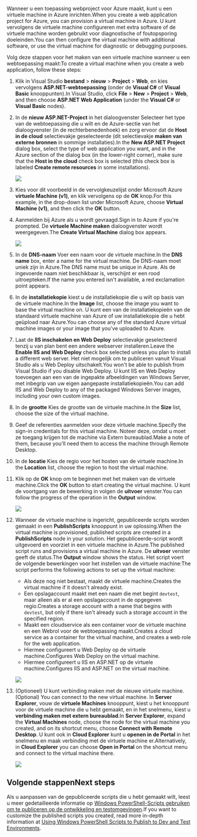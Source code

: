 

<span data-ttu-id="676d2-101">Wanneer u een toepassing webproject voor Azure maakt, kunt u een virtuele machine in Azure inrichten.</span><span class="sxs-lookup"><span data-stu-id="676d2-101">When you create a web application project for Azure, you can provision a virtual machine in Azure.</span></span> <span data-ttu-id="676d2-102">U kunt vervolgens de virtuele machine configureren met extra software of de virtuele machine worden gebruikt voor diagnostische of foutopsporing doeleinden.</span><span class="sxs-lookup"><span data-stu-id="676d2-102">You can then configure the virtual machine with additional software, or use the virtual machine for diagnostic or debugging purposes.</span></span>

<span data-ttu-id="676d2-103">Volg deze stappen voor het maken van een virtuele machine wanneer u een webtoepassing maakt:</span><span class="sxs-lookup"><span data-stu-id="676d2-103">To create a virtual machine when you create a web application, follow these steps:</span></span>

1. <span data-ttu-id="676d2-104">Klik in Visual Studio **bestand** > **nieuw** > **Project** > **Web**, en kies vervolgens **ASP.NET-webtoepassing** (onder de **Visual C#** of **Visual Basic** knooppunten).</span><span class="sxs-lookup"><span data-stu-id="676d2-104">In Visual Studio, click **File** > **New** > **Project** > **Web**, and then choose **ASP.NET Web Application** (under the **Visual C#** or **Visual Basic** nodes).</span></span>
2. <span data-ttu-id="676d2-105">In de **nieuw ASP.NET-Project** in het dialoogvenster Selecteer het type van de webtoepassing die u wilt en de Azure-sectie van het dialoogvenster (in de rechterbenedenhoek) en zorg ervoor dat de **Host in de cloud** selectievakje geselecteerde (dit selectievakje **maken van externe bronnen** in sommige installaties).</span><span class="sxs-lookup"><span data-stu-id="676d2-105">In the **New ASP.NET Project** dialog box, select the type of web application you want, and in the Azure section of the dialog box (in the lower-right corner), make sure that the **Host in the cloud** check box is selected (this check box is labeled **Create remote resources** in some installations).</span></span>
   
    ![][0]
3. <span data-ttu-id="676d2-106">Kies voor dit voorbeeld in de vervolgkeuzelijst onder Microsoft Azure **virtuele Machine (v1)**, en klik vervolgens op de **OK** knop.</span><span class="sxs-lookup"><span data-stu-id="676d2-106">For this example, in the drop-down list under Microsoft Azure, choose **Virtual Machine (v1)**, and then click the **OK** button.</span></span>
4. <span data-ttu-id="676d2-107">Aanmelden bij Azure als u wordt gevraagd.</span><span class="sxs-lookup"><span data-stu-id="676d2-107">Sign in to Azure if you're prompted.</span></span> <span data-ttu-id="676d2-108">De **virtuele Machine maken** dialoogvenster wordt weergegeven.</span><span class="sxs-lookup"><span data-stu-id="676d2-108">The **Create Virtual Machine** dialog box appears.</span></span>
   
    ![][2]
5. <span data-ttu-id="676d2-109">In de **DNS-naam** Voer een naam voor de virtuele machine.</span><span class="sxs-lookup"><span data-stu-id="676d2-109">In the **DNS name** box, enter a name for the virtual machine.</span></span> <span data-ttu-id="676d2-110">De DNS-naam moet uniek zijn in Azure.</span><span class="sxs-lookup"><span data-stu-id="676d2-110">The DNS name must be unique in Azure.</span></span> <span data-ttu-id="676d2-111">Als de ingevoerde naam niet beschikbaar is, verschijnt er een rood uitroepteken.</span><span class="sxs-lookup"><span data-stu-id="676d2-111">If the name you entered isn't available, a red exclamation point appears.</span></span>
6. <span data-ttu-id="676d2-112">In de **installatiekopie** kiest u de installatiekopie die u wilt op basis van de virtuele machine.</span><span class="sxs-lookup"><span data-stu-id="676d2-112">In the **Image** list, choose the image you want to base the virtual machine on.</span></span> <span data-ttu-id="676d2-113">U kunt een van de installatiekopieën van de standaard virtuele machine van Azure of uw installatiekopie die u hebt geüpload naar Azure.</span><span class="sxs-lookup"><span data-stu-id="676d2-113">You can choose any of the standard Azure virtual machine images or your image that you've uploaded to Azure.</span></span>
7. <span data-ttu-id="676d2-114">Laat de **IIS inschakelen en Web Deploy** selectievakje geselecteerd tenzij u van plan bent een andere webserver installeren.</span><span class="sxs-lookup"><span data-stu-id="676d2-114">Leave the **Enable IIS and Web Deploy** check box selected unless you plan to install a different web server.</span></span> <span data-ttu-id="676d2-115">Het niet mogelijk om te publiceren vanuit Visual Studio als u Web Deploy uitschakelt.</span><span class="sxs-lookup"><span data-stu-id="676d2-115">You won't be able to publish from Visual Studio if you disable Web Deploy.</span></span> <span data-ttu-id="676d2-116">U kunt IIS en Web Deploy toevoegen aan een van de ingepakte afbeeldingen van Windows Server, met inbegrip van uw eigen aangepaste installatiekopieën.</span><span class="sxs-lookup"><span data-stu-id="676d2-116">You can add IIS and Web Deploy to any of the packaged Windows Server images, including your own custom images.</span></span>
8. <span data-ttu-id="676d2-117">In de **grootte** Kies de grootte van de virtuele machine.</span><span class="sxs-lookup"><span data-stu-id="676d2-117">In the **Size** list, choose the size of the virtual machine.</span></span>
9. <span data-ttu-id="676d2-118">Geef de referenties aanmelden voor deze virtuele machine.</span><span class="sxs-lookup"><span data-stu-id="676d2-118">Specify the sign-in credentials for this virtual machine.</span></span> <span data-ttu-id="676d2-119">Noteer deze, omdat u moet ze toegang krijgen tot de machine via Extern bureaublad.</span><span class="sxs-lookup"><span data-stu-id="676d2-119">Make a note of them, because you'll need them to access the machine through Remote Desktop.</span></span>
10. <span data-ttu-id="676d2-120">In de **locatie** Kies de regio voor het hosten van de virtuele machine.</span><span class="sxs-lookup"><span data-stu-id="676d2-120">In the **Location** list, choose the region to host the virtual machine.</span></span>
11. <span data-ttu-id="676d2-121">Klik op de **OK** knop om te beginnen met het maken van de virtuele machine.</span><span class="sxs-lookup"><span data-stu-id="676d2-121">Click  the **OK** button to start creating the virtual machine.</span></span> <span data-ttu-id="676d2-122">U kunt de voortgang van de bewerking in volgen de **uitvoer** venster.</span><span class="sxs-lookup"><span data-stu-id="676d2-122">You can follow the progress of the operation in the **Output** window.</span></span>
    
    ![][3]
12. <span data-ttu-id="676d2-123">Wanneer de virtuele machine is ingericht, gepubliceerde scripts worden gemaakt in een **PublishScripts** knooppunt in uw oplossing.</span><span class="sxs-lookup"><span data-stu-id="676d2-123">When the virtual machine is provisioned, published scripts are created in a **PublishScripts** node in your solution.</span></span> <span data-ttu-id="676d2-124">Het gepubliceerde-script wordt uitgevoerd en voorziet in een virtuele machine in Azure.</span><span class="sxs-lookup"><span data-stu-id="676d2-124">The published script runs and provisions a virtual machine in Azure.</span></span> <span data-ttu-id="676d2-125">De **uitvoer** venster geeft de status.</span><span class="sxs-lookup"><span data-stu-id="676d2-125">The **Output** window shows the status.</span></span> <span data-ttu-id="676d2-126">Het script voert de volgende bewerkingen voor het instellen van de virtuele machine:</span><span class="sxs-lookup"><span data-stu-id="676d2-126">The script performs the following actions to set up the virtual machine:</span></span>
    
    * <span data-ttu-id="676d2-127">Als deze nog niet bestaat, maakt de virtuele machine.</span><span class="sxs-lookup"><span data-stu-id="676d2-127">Creates the virtual machine if it doesn't already exist.</span></span>
    * <span data-ttu-id="676d2-128">Een opslagaccount maakt met een naam die met begint `devtest`, maar alleen als er al een opslagaccount in de opgegeven regio.</span><span class="sxs-lookup"><span data-stu-id="676d2-128">Creates a storage account with a name that begins with `devtest`, but only if there isn't already such a storage account in the specified region.</span></span>
    * <span data-ttu-id="676d2-129">Maakt een cloudservice als een container voor de virtuele machine en een Webrol voor de webtoepassing maakt.</span><span class="sxs-lookup"><span data-stu-id="676d2-129">Creates a cloud service as a container for the virtual machine, and creates a web role for the web application.</span></span>
    * <span data-ttu-id="676d2-130">Hiermee configureert u Web Deploy op de virtuele machine.</span><span class="sxs-lookup"><span data-stu-id="676d2-130">Configures Web Deploy on the virtual machine.</span></span>
    * <span data-ttu-id="676d2-131">Hiermee configureert u IIS en ASP.NET op de virtuele machine.</span><span class="sxs-lookup"><span data-stu-id="676d2-131">Configures IIS and ASP.NET on the virtual machine.</span></span>
    
    ![][4]
13. <span data-ttu-id="676d2-132">(Optioneel) U kunt verbinding maken met de nieuwe virtuele machine.</span><span class="sxs-lookup"><span data-stu-id="676d2-132">(Optional) You can connect to the new virtual machine.</span></span> <span data-ttu-id="676d2-133">In **Server Explorer**, vouw de **virtuele Machines** knooppunt, kiest u het knooppunt voor de virtuele machine die u hebt gemaakt, en in het snelmenu, kiest u **verbinding maken met extern bureaublad**.</span><span class="sxs-lookup"><span data-stu-id="676d2-133">In **Server Explorer**, expand the **Virtual Machines** node, choose the node for the virtual machine you created, and on its shortcut menu, choose **Connect with Remote Desktop**.</span></span> <span data-ttu-id="676d2-134">U kunt ook in **Cloud Explorer** kunt u **openen in de Portal** in het snelmenu en maak verbinding met de virtuele machine er.</span><span class="sxs-lookup"><span data-stu-id="676d2-134">Alternatively, in **Cloud Explorer** you can choose **Open in Portal** on the shortcut menu and connect to the virtual machine there.</span></span>
    
    ![][5]

## <a name="next-steps"></a><span data-ttu-id="676d2-135">Volgende stappen</span><span class="sxs-lookup"><span data-stu-id="676d2-135">Next steps</span></span>
<span data-ttu-id="676d2-136">Als u aanpassen van de gepubliceerde scripts die u hebt gemaakt wilt, leest u meer gedetailleerde informatie op [Windows PowerShell-Scripts gebruiken om te publiceren op de ontwikkeling en testomgevingen](http://msdn.microsoft.com/library/dn642480.aspx).</span><span class="sxs-lookup"><span data-stu-id="676d2-136">If you want to customize the published scripts you created, read more in-depth information at [Using Windows PowerShell Scripts to Publish to Dev and Test Environments](http://msdn.microsoft.com/library/dn642480.aspx).</span></span>

[0]: ./media/virtual-machines-common-classic-web-app-visual-studio/CreateVM_NewProject.PNG
[1]: ./media/dotnet-visual-studio-create-virtual-machine/CreateVM_SignIn.PNG
[2]: ./media/virtual-machines-common-classic-web-app-visual-studio/CreateVM_CreateVM.PNG
[3]: ./media/virtual-machines-common-classic-web-app-visual-studio/CreateVM_Provisioning.png
[4]: ./media/virtual-machines-common-classic-web-app-visual-studio/CreateVM_SolutionExplorer.png
[5]: ./media/virtual-machines-common-classic-web-app-visual-studio/VS_Create_VM_Connect.png
